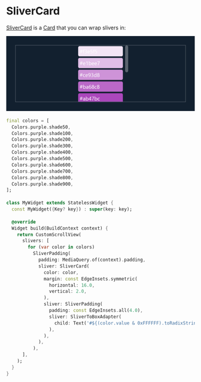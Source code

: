 # SliverCard

[SliverCard](https://pub.dev/documentation/boxy/latest/slivers/SliverCard-class.html) is a [Card](https://api.flutter.dev/flutter/material/Card-class.html) that you can wrap slivers in:

![](image%20(1)%20(1).png)

```dart
final colors = [
  Colors.purple.shade50,
  Colors.purple.shade100,
  Colors.purple.shade200,
  Colors.purple.shade300,
  Colors.purple.shade400,
  Colors.purple.shade500,
  Colors.purple.shade600,
  Colors.purple.shade700,
  Colors.purple.shade800,
  Colors.purple.shade900,
];

class MyWidget extends StatelessWidget {
  const MyWidget({Key? key}) : super(key: key);

  @override
  Widget build(BuildContext context) {
    return CustomScrollView(
      slivers: [
        for (var color in colors)
          SliverPadding(
            padding: MediaQuery.of(context).padding,
            sliver: SliverCard(
              color: color,
              margin: const EdgeInsets.symmetric(
                horizontal: 16.0,
                vertical: 2.0,
              ),
              sliver: SliverPadding(
                padding: const EdgeInsets.all(4.0),
                sliver: SliverToBoxAdapter(
                  child: Text('#${(color.value & 0xFFFFFF).toRadixString(16)}'),
                ),
              ),
            ),
          ),
      ],
    );
  }
}
```
